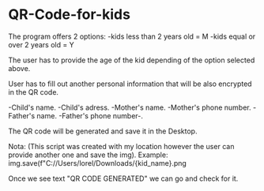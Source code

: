 # QR-Code-for-kids

The program offers 2 options:
-kids less than 2 years old = M
-kids equal or over 2 years old = Y

The user has to provide the age of the kid depending of the option selected above. 

User has to fill out another personal information that will be also encrypted in the QR code.

-Child's name.
-Child's adress.
-Mother's name.
-Mother's phone number.
-Father's name.
-Father's phone number-.

The QR code will be generated and save it in the Desktop.

Nota: (This script was created with my location 
however the user can provide another one and save the img).
Example: img.save(f"C://Users/lorel/Downloads/{kid_name}.png

Once we see text "QR CODE GENERATED" we can go and check for it.

